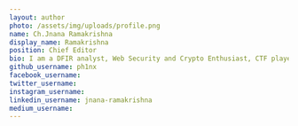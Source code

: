 ```yaml
---
layout: author
photo: /assets/img/uploads/profile.png
name: Ch.Jnana Ramakrishna
display_name: Ramakrishna
position: Chief Editor
bio: I am a DFIR analyst, Web Security and Crypto Enthusiast, CTF player with bi0sblr, Electronics Communication Engineering undergraduate.
github_username: ph1nx
facebook_username: 
twitter_username: 
instagram_username: 
linkedin_username: jnana-ramakrishna
medium_username: 
---
```


